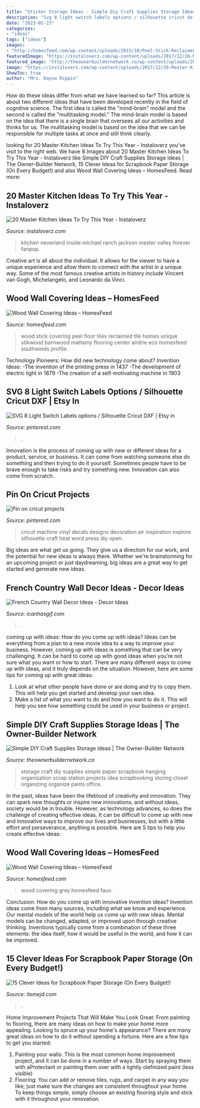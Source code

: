 ```yaml
---
title: "Sticker Storage Ideas - Simple Diy Craft Supplies Storage Ideas"
description: "Svg 8 light switch labels options / silhouette cricut dxf"
date: "2023-02-23"
categories:
- "ideas"
tags: ["ideas"]
images:
- "http://homesfeed.com/wp-content/uploads/2015/10/Peel-Stick-Reclaimed-Wood-Wall-Covering-With-Luxury-Chandelier-And-Big-Table.jpg"
featuredImage: "https://instaloverz.com/wp-content/uploads/2017/12/20-Master-Kitchen-Ideas-3.jpg"
featured_image: "http://theownerbuildernetwork.co/wp-content/uploads/2014/06/Simple_DIY_Craft_Station_Storage_I_101.jpg"
image: "https://instaloverz.com/wp-content/uploads/2017/12/20-Master-Kitchen-Ideas-3.jpg"
ShowToc: true
author: "Mrs. Dayna Rippin"
---
```



How do these ideas differ from what we have learned so far?
This article is about two different ideas that have been developed recently in the field of cognitive science. The first idea is called the "mind-brain" model and the second is called the "multitasking model." The mind-brain model is based on the idea that there is a single brain that oversees all our activities and thinks for us. The multitasking model is based on the idea that we can be responsible for multiple tasks at once and still think clearly.

	

		
looking for 20 Master Kitchen Ideas To Try This Year - Instaloverz you've visit to the right web. We have 8 Images about 20 Master Kitchen Ideas To Try This Year - Instaloverz like Simple DIY Craft Supplies Storage Ideas | The Owner-Builder Network, 15 Clever Ideas for Scrapbook Paper Storage (On Every Budget!) and also Wood Wall Covering Ideas – HomesFeed. Read more:
		
    
## 20 Master Kitchen Ideas To Try This Year - Instaloverz

<img loading=lazy src="https://instaloverz.com/wp-content/uploads/2017/12/20-Master-Kitchen-Ideas-3.jpg" onerror="this.onerror=null;this.src='https://tse2.mm.bing.net/th?id=OIP.9S57T1vpFdrS1wUzotTwOQHaGI&amp;pid=15.1';" alt="20 Master Kitchen Ideas To Try This Year - Instaloverz">

_Source: instaloverz.com_

>kitchen neverland inside michael ranch jackson master valley forever fanpop. 

	

Creative art is all about the individual. It allows for the viewer to have a unique experience and allow them to connect with the artist in a unique way. Some of the most famous creative artists in history include Vincent van Gogh, Michelangelo, and Leonardo da Vinci.

    
## Wood Wall Covering Ideas – HomesFeed

<img loading=lazy src="http://homesfeed.com/wp-content/uploads/2015/10/Peel-Stick-Reclaimed-Wood-Wall-Covering-With-Luxury-Chandelier-And-Big-Table.jpg" onerror="this.onerror=null;this.src='https://tse3.mm.bing.net/th?id=OIP.7Y0IR-lGng1HNkjKeR9iagHaFj&amp;pid=15.1';" alt="Wood Wall Covering Ideas – HomesFeed">

_Source: homesfeed.com_

>wood stick covering peel floor tiles reclaimed tile homes unique stikwood barnwood mattamy flooring center airdrie eco homesfeed southwinds profile. 

	

Technology Pioneers: How did new technology come about?
Invention Ideas: 
-The invention of the printing press in 1437 
-The development of electric light in 1879 
-The creation of a self-motivating machine in 1903

    
## SVG 8 Light Switch Labels Options / Silhouette Cricut DXF | Etsy In

<img loading=lazy src="https://i.pinimg.com/736x/9c/48/2e/9c482e9dc7b80aca2f2bc6cd30c6664a.jpg" onerror="this.onerror=null;this.src='https://tse1.mm.bing.net/th?id=OIP.bCahhcY-fXRs6zAtSgFD6QHaHa&amp;pid=15.1';" alt="SVG 8 Light Switch Labels options / Silhouette Cricut DXF | Etsy in">

_Source: pinterest.com_

>. 

	

Innovation is the process of coming up with new or different ideas for a product, service, or business. It can come from watching someone else do something and then trying to do it yourself. Sometimes people have to be brave enough to take risks and try something new. Innovation can also come from scratch.

    
## Pin On Cricut Projects

<img loading=lazy src="https://i.pinimg.com/736x/5f/f4/24/5ff424b4fc74555c507bf8c96c756bb5--cricut-decals.jpg" onerror="this.onerror=null;this.src='https://tse1.mm.bing.net/th?id=OIP.jgD51iR4kJflu9shmlMScwHaJ4&amp;pid=15.1';" alt="Pin on cricut projects">

_Source: pinterest.com_

>cricut machine vinyl decals designs decoration air inspiration explore silhouette craft heat word press diy open. 

	

Big ideas are what get us going. They give us a direction for our work, and the potential for new ideas is always there. Whether we're brainstorming for an upcoming project or just daydreaming, big ideas are a great way to get started and generate new ideas.

    
## French Country Wall Decor Ideas - Decor Ideas

<img loading=lazy src="https://www.icanhasgif.com/wp-content/uploads/2016/02/French-Country-Wall-Decor-Ideas.jpg" onerror="this.onerror=null;this.src='https://tse4.mm.bing.net/th?id=OIP.6g_CBkvMKSIfzjGWLtmGzgHaFj&amp;pid=15.1';" alt="French Country Wall Decor Ideas - Decor Ideas">

_Source: icanhasgif.com_

>. 

	

coming up with ideas: How do you come up with ideas?
Ideas can be everything from a plan to a new movie idea to a way to improve your business. However, coming up with ideas is something that can be very challenging. It can be hard to come up with good ideas when you’re not sure what you want or how to start. There are many different ways to come up with ideas, and it truly depends on the situation. However, here are some tips for coming up with great ideas: 
1. Look at what other people have done or are doing and try to copy them. This will help you get started and develop your own idea. 
2. Make a list of what you want to do and how you want to do it. This will help you see how something could be used in your business or project. 

    
## Simple DIY Craft Supplies Storage Ideas | The Owner-Builder Network

<img loading=lazy src="http://theownerbuildernetwork.co/wp-content/uploads/2014/06/Simple_DIY_Craft_Station_Storage_I_101.jpg" onerror="this.onerror=null;this.src='https://tse1.mm.bing.net/th?id=OIP.itXE5uaIbwr52AaqXbm06QHaLI&amp;pid=15.1';" alt="Simple DIY Craft Supplies Storage Ideas | The Owner-Builder Network">

_Source: theownerbuildernetwork.co_

>storage craft diy supplies simple paper scrapbook hanging organization scrap station projects idea scrapbooking storing closet organizing organize pants office. 

	

In the past, ideas have been the lifeblood of creativity and innovation. They can spark new thoughts or inspire new innovations, and without ideas, society would be in trouble. However, as technology advances, so does the challenge of creating effective ideas. It can be difficult to come up with new and innovative ways to improve our lives and businesses, but with a little effort and perseverance, anything is possible. Here are 5 tips to help you create effective ideas: 
    
## Wood Wall Covering Ideas – HomesFeed

<img loading=lazy src="https://homesfeed.com/wp-content/uploads/2015/10/Faux-Wood-Wall-Covering-With-Grey-Color.jpg" onerror="this.onerror=null;this.src='https://tse4.mm.bing.net/th?id=OIP.VAIjpx97CpHCUpgyumQqWwHaFj&amp;pid=15.1';" alt="Wood Wall Covering Ideas – HomesFeed">

_Source: homesfeed.com_

>wood covering grey homesfeed faux. 

	

Conclusion: How do you come up with innovative invention ideas?
Invention ideas come from many sources, including what we know and experience. Our mental models of the world help us come up with new ideas. Mental models can be changed, adapted, or improved upon through creative thinking. Inventions typically come from a combination of these three elements: the idea itself, how it would be useful in the world, and how it can be improved.

    
## 15 Clever Ideas For Scrapbook Paper Storage (On Every Budget!)

<img loading=lazy src="https://itsmejd.com/wp-content/uploads/2017/08/FB-15-Clever-Ideas-for-Scrapbook-Paper-Storage-On-Every-Budget.png" onerror="this.onerror=null;this.src='https://tse4.mm.bing.net/th?id=OIP._HuDfzhjA7bJiwLytPgp4QHaD4&amp;pid=15.1';" alt="15 Clever Ideas for Scrapbook Paper Storage (On Every Budget!)">

_Source: itsmejd.com_

>. 

	

Home Improvement Projects That Will Make You Look Great: From painting to flooring, there are many ideas on how to make your home more appealing.
Looking to spruce up your home's appearance? There are many great ideas on how to do it without spending a fortune. Here are a few tips to get you started:
1. Painting your walls: This is the most common home improvement project, and it can be done in a number of ways. Start by spraying them with aProtectant or painting them over with a lightly olefinized paint (less visible) 
2. Flooring: You can add or remove tiles, rugs, and carpet in any way you like; just make sure the changes are consistent throughout your home. To keep things simple, simply choose an existing flooring style and stick with it throughout your renovation.

